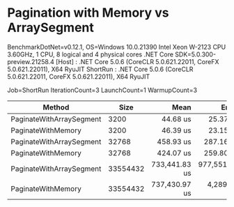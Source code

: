 # Pagination with Memory<T> vs ArraySegment<T>

BenchmarkDotNet=v0.12.1, OS=Windows 10.0.21390
Intel Xeon W-2123 CPU 3.60GHz, 1 CPU, 8 logical and 4 physical cores
.NET Core SDK=5.0.300-preview.21258.4
  [Host]   : .NET Core 5.0.6 (CoreCLR 5.0.621.22011, CoreFX 5.0.621.22011), X64 RyuJIT
  ShortRun : .NET Core 5.0.6 (CoreCLR 5.0.621.22011, CoreFX 5.0.621.22011), X64 RyuJIT

Job=ShortRun  IterationCount=3  LaunchCount=1
WarmupCount=3

|                   Method |     Size |          Mean |         Error |        StdDev |      Gen 0 |      Gen 1 |     Gen 2 |    Allocated |
|------------------------- |--------- |--------------:|--------------:|--------------:|-----------:|-----------:|----------:|-------------:|
| PaginateWithArraySegment |     3200 |      44.68 us |      25.37 us |      1.390 us |     4.5166 |     0.2441 |         - |     19.16 KB |
|       PaginateWithMemory |     3200 |      46.39 us |      23.15 us |      1.269 us |     4.5166 |     0.2441 |         - |     19.16 KB |
| PaginateWithArraySegment |    32768 |     458.93 us |     287.16 us |     15.740 us |    45.4102 |     0.4883 |         - |    192.41 KB |
|       PaginateWithMemory |    32768 |     424.07 us |     259.80 us |     14.240 us |    45.4102 |     0.4883 |         - |    192.41 KB |
| PaginateWithArraySegment | 33554432 | 733,441.83 us | 977,551.55 us | 53,582.899 us | 28000.0000 | 11000.0000 | 3000.0000 | 196608.73 KB |
|       PaginateWithMemory | 33554432 | 737,430.97 us |   4,289.21 us |    235.106 us | 28000.0000 | 11000.0000 | 3000.0000 | 196608.63 KB |